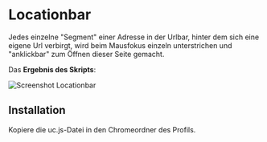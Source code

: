 # Locationbar
Jedes einzelne "Segment" einer Adresse in der Urlbar, hinter dem sich eine eigene Url verbirgt, wird beim Mausfokus einzeln unterstrichen und 
"anklickbar" zum Öffnen dieser Seite gemacht.

Das **Ergebnis des Skripts**:

![Screenshot Locationbar](https://github.com/ardiman/userChrome.js/raw/master/locationbar/scr_locationbar.png)

## Installation
Kopiere die uc.js-Datei in den Chromeordner des Profils.

